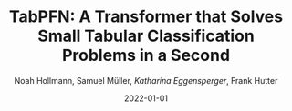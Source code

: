 ---
title: "TabPFN: A Transformer that Solves Small Tabular Classification Problems in a Second"
author: "Noah Hollmann, Samuel Müller, *Katharina Eggensperger*, Frank Hutter"
collection: publications
permalink: /publication/2022-TLR-TabPFN
date: 2022-01-01
venue: "NeurIPS Workshop on Table Representation Learning (TRL'22)"
paperurl: 'https://table-representation-learning.github.io/assets/papers/tabpfn_a_transformer_that_solv.pdf'
blogpost: 'https://www.automl.org/tabpfn-a-transformer-that-solves-small-tabular-classification-problems-in-a-second/'
arxiv: 'https://arxiv.org/abs/2207.01848'
video: 'https://slideslive.com/38993350'
code: 'https://github.com/automl/TabPFN'
excerpt: 'Received the best paper award'
---